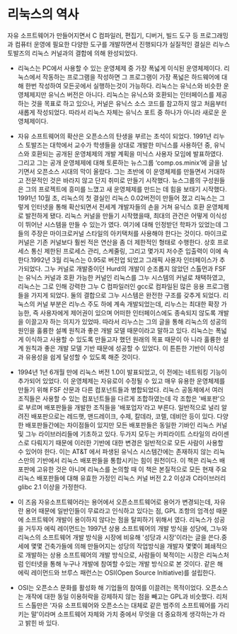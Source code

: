 # 리눅스의 역사



자유 소프트웨어가 만들어지면서 C 컴파일러, 편집기, 디버거, 빌드 도구 등 프로그래밍과 컴퓨터 운영에 필요한 다양한 도구를 개발하면서 진행되다가 실질적인 결실은 리누스 토발즈의 리눅스 커널과의 결합에 의해 완성되었다.

* 리눅스는 PC에서 사용할 수 있는 운영체제 중 가장 폭넓게 이식된 운영체제이다. 리눅스에서 작동하는 프로그램을 작성하면 그 프로그램이 가장 폭넓은 하드웨어에 대해 한번 작성하여 모든곳에서 실행하는것이 가능하다. 리눅스는 유닉스와 비슷한 운영체제지만 유닉스 버전은 아니다. 리눅스는 유닉스와 호환되는 인터페이스를 제공하는 것을 목표로 하고 있으나, 커널은 유닉스 소스 코드를 참고하지 않고 처음부터 새롭게 작성되었다. 따라서 리눅스 자체는 유닉스 포트 중 하나가 아니라 새로운 운영체제이다.

* 자유 소프트웨어의 확산은 오픈소스의 탄생을 부르는 초석이 되었다. 1991년 리누스 토발즈는 대학에서 교수가 학생들을 상대로 개발한 미닉스를 사용하던 중, 유닉스와 호환되는 공개된 운영체제의 개발 계획을 미닉스 사용자 모임에 발표하였다. 그리고 그는 공개 운영체제에 대해 토론하는 뉴스그룹 ‘comp.os.minix’에 글을 남기면서 오픈소스 시대의 막이 올랐다. 그는 초반에 이 운영체제를 만들면서 거대하고 전문적인 것은 바라지 않고 단지 취미로 만들기 시작했다. 뉴스그룹의 구성원들은 그의 프로젝트에 흥미를 느꼈고 새 운영체제를 만드는 데 힘을 보태기 시작했다. 1991넌 10월 초, 리눅스의 첫 결실인 리눅스 0.02버전이 만들어 졌고 리눅스는 그렇게 인터넷을 통해 확산되면서 전세계 개발자들의 손을 거쳐 유닉스 호환 운영체제로 발전하게 됐다. 리눅스 커널을 만들기 시작했을때, 최대의 관건은 어떻게 이식성이 뛰어난 시스템을 만들 수 있는가 였다. 여기에 대해 인정받던 학파가 있었는데 그들의 주장은 마이크로커널 스타일의 아키택처를 사용해야 한다는 것이다. 마이크로커널은 기존 커널보다 훨씬 적은 연산을 좀 더 제한적인 형태로 수행한다. 상호 프로세스 통신 제한된 프로세스 관리, 스케줄링, 그리고 몇가지 저수준 입출력이 이에 속한다.1992년 3월 리눅스는 0.95로 버전업 되었고 그래픽 사용자 인터페이스가 추가되었다. 그누 커널로 개발중이던 Hurd의 개발이 순조롭지 않았던 스톨먼과 FSF는 유닉스 커널과 호환 가능한 커널인 리눅스를 그누 시스템의 커널로 채택하였고, 리눅스는 그로 인해 강력한 그누 C 컴파일러인 gcc로 컴파일된 많은 응용 프로그램들을 가지게 되었다. 둘의 결합으로 그누 시스템은 완전한 구조를 갖추게 되었다. 리눅스의 커널 부분은 리누스 주도 하에 계속 개발되었는데, 리누스는 최대한 확장 가능한, 즉 사용자에게 제어권이 있으며 어떠한 인터페이스에도 종속되지 않도록 개발을 이끌고자 하는 의지가 있었따. 따라서 리누스는 그의 글을 통해 리눅스의 성공의 원인을 훌륭한 설꼐 원칙과 좋은 개발 모델 때문이라고 말하고 있다. 리눅스는 폭넓게 이식하고 사용할 수 있도록 만들고자 했던 원래의 목표 때문이 아 니라 훌륭한 설계 원칙과 좋은 개발 모델 기반 때문에 성공할 수 있었다. 이 튼튼한 기반이 이식성과 유용성을 쉽게 달성할 수 있도록 해준 것이다.

* 1994년 1년 6개월 만에 리눅스 버전 1.0이 발표되었고, 이 전에는 네트워킹 기능이 추가되어 있었다. 이 운영체제는 자유로이 수정될 수 있고 매우 유용한 운영체제를 만들기 위해 FSF 산문과 다른 컴포넌트들과 병합되었다. 리눅스 공동체에서 여러 조직들은 사용할 수 있는 컴포넌트들을 다르게 조합하였는데 각 조합은 '배포판'으로 부르며 배포판들을 개발한 조직들을 '배포업자'라고 부른다. 일반적으로 널리 알려진 배포판으로는 레드햇, 맨드레이크, 수제, 칼데라, 코렐, 데비안 등이 있다. 다양한 배포판들간에는 차이점들이 있지만 모든 배포판들은 동일한 기바인 리눅스 커널 및 그누 라이브러리들에 기초하고 있다. 두가지 모두는 카피라이트 스타일의 라이센스로 다뤄지기 때문에 이러한 기반에 대한 변경은 일반적으로 모든 사람이 사용할 수 있어야 한다. 이는 AT&T 에서 파생된 유닉스 시스템간에는 존재하지 않는 리눅스만의 기반에서 리눅스 배포판들을 통합시키는 힘이 원천이다. 이 책은 리눅스 배포판에 고유한 것은 아니며 리눅스를 논의할 때 이 책은 본질적으로 모든 현재 주요 리눅스 배포판들에 대해 유효한 가정인 리눅스 커널 버전 2.2 이상과 C라이브러리 glibc 2.1 이상을 가정한다.

* 이 즈음 자유소프트웨어라는 용어에서 오픈소프트웨어로 용어가 변경되는데, 자유란 용어 때문에 일반인들이 무료라고 인식하고 있다는 점, GPL 조항의 엄격성 때문에 소프트웨어 개발이 용이하지 않다는 점을 탈피하기 위해서 였다. 리눅스가 성공을 거두자 에릭 레이먼드는 1997년 상용 소프트웨어의 개발 방식을 성당에, 그누와 리눅스의 소프트웨어 개발 방식을 시장에 비유해 '성당과 시장'이라는 글을 쓴다.중세에 몇몇 건축가들에 의해 만들어지는 성당의 작업방식을 개발자 몇몇이 폐쇄적으로 개발하는 상용 소프트웨어의 개발 방식으로, 사람들이 북적이는 시장은 리눅스처럼 인터넷을 통해 누구나 개발에 참여할 수있는 개발 방식으로 본 것이다. 같은 해 에릭 레이먼드와 브루스 패런스는 OSI\(Open Source Initiative\)를 설립한다.

* OSI는 오픈소스 문화를 활성화 해 기업들의 참여를 이끌려는 목적이었다. 오픈소스는 개작에 대한 동일 이용허락을 강제하지 않는 점을 빼고는 GPL과 비슷했다. 리처드 스톨만은 '자유 소프트웨어와 오픈소스는 대체로 같은 범주의 소프트웨어를 가리키는 말'이라며 소프트웨어 자체와 가치 중에서 무엇을 더 중요하게 생각하는가 라고 밝힌 바 있다.



